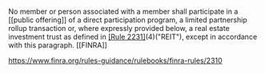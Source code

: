No member or person associated with a member shall participate in a [[public offering]] of a direct participation program, a limited partnership rollup transaction or, where expressly provided below, a real estate investment trust as defined in [[Rule 2231]](d)(4)("REIT"), except in accordance with this paragraph. [[FINRA]]

https://www.finra.org/rules-guidance/rulebooks/finra-rules/2310